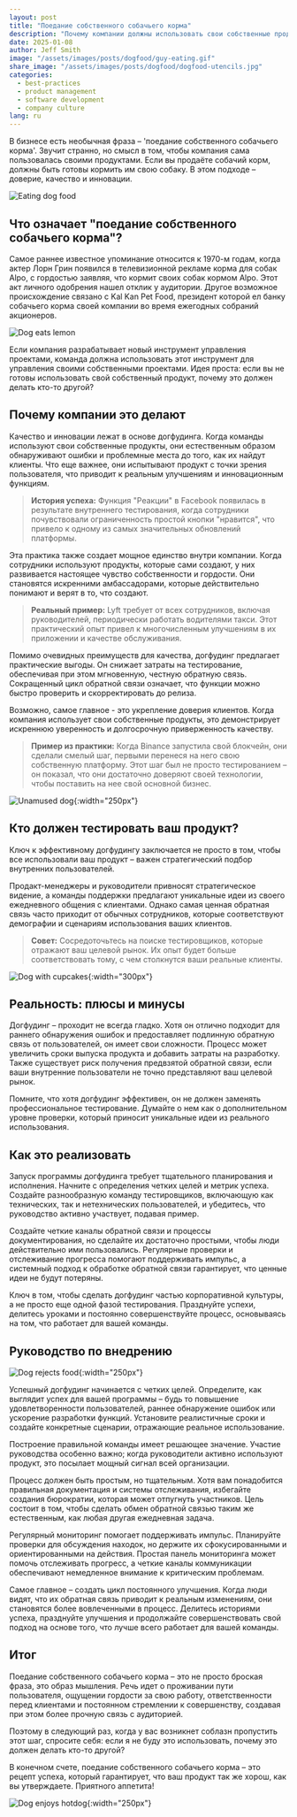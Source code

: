 ```yaml
---
layout: post
title: "Поедание собственного собачьего корма"
description: "Почему компании должны использовать свои собственные продукты, и как эта практика обеспечивает качество и способствует инновациям."
date: 2025-01-08
author: Jeff Smith
image: "/assets/images/posts/dogfood/guy-eating.gif"
share_image: "/assets/images/posts/dogfood/dogfood-utencils.jpg"
categories: 
  - best-practices
  - product management
  - software development
  - company culture
lang: ru
---
```


В бизнесе есть необычная фраза – 'поедание собственного собачьего корма'. Звучит странно, но смысл в том, чтобы компания сама пользовалась своими продуктами. Если вы продаёте собачий корм, должны быть готовы кормить им свою собаку. В этом подходе – доверие, качество и инновации.

![Eating dog food](/assets/images/posts/dogfood/guy-eating.gif)

## Что означает "поедание собственного собачьего корма"?

Самое раннее известное упоминание относится к 1970-м годам, когда актер Лорн Грин появился в телевизионной рекламе корма для собак Alpo, с гордостью заявляя, что кормит своих собак кормом Alpo. Этот акт личного одобрения нашел отклик у аудитории. Другое возможное происхождение связано с Kal Kan Pet Food, президент которой ел банку собачьего корма своей компании во время ежегодных собраний акционеров.

![Dog eats lemon](/assets/images/posts/dogfood/wiener-dog-eating-lemon.gif)

Если компания разрабатывает новый инструмент управления проектами, команда должна использовать этот инструмент для управления своими собственными проектами. Идея проста: если вы не готовы использовать свой собственный продукт, почему это должен делать кто-то другой?



## Почему компании это делают

Качество и инновации лежат в основе догфудинга. Когда команды используют свои собственные продукты, они естественным образом обнаруживают ошибки и проблемные места до того, как их найдут клиенты. Что еще важнее, они испытывают продукт с точки зрения пользователя, что приводит к реальным улучшениям и инновационным функциям.

> **История успеха:** Функция "Реакции" в Facebook появилась в результате внутреннего тестирования, когда сотрудники почувствовали ограниченность простой кнопки "нравится", что привело к одному из самых значительных обновлений платформы.

Эта практика также создает мощное единство внутри компании. Когда сотрудники используют продукты, которые сами создают, у них развивается настоящее чувство собственности и гордости. Они становятся искренними амбассадорами, которые действительно понимают и верят в то, что создают.

> **Реальный пример:** Lyft требует от всех сотрудников, включая руководителей, периодически работать водителями такси. Этот практический опыт привел к многочисленным улучшениям в их приложении и качестве обслуживания.

Помимо очевидных преимуществ для качества, догфудинг предлагает практические выгоды. Он снижает затраты на тестирование, обеспечивая при этом мгновенную, честную обратную связь. Сокращенный цикл обратной связи означает, что функции можно быстро проверить и скорректировать до релиза.

Возможно, самое главное - это укрепление доверия клиентов. Когда компания использует свои собственные продукты, это демонстрирует искреннюю уверенность и долгосрочную приверженность качеству.

> **Пример из практики:** Когда Binance запустила свой блокчейн, они сделали смелый шаг, первыми перенеся на него свою собственную платформу. Этот шаг был не просто тестированием – он показал, что они достаточно доверяют своей технологии, чтобы поставить на нее свой основной бизнес.

![Unamused dog](/assets/images/posts/dogfood/unamused-viralhog.gif){:width="250px"}

## Кто должен тестировать ваш продукт?

Ключ к эффективному догфудингу заключается не просто в том, чтобы все использовали ваш продукт – важен стратегический подбор внутренних пользователей. 

Продакт-менеджеры и руководители привносят стратегическое видение, а команды поддержки предлагают уникальные идеи из своего ежедневного общения с клиентами. Однако самая ценная обратная связь часто приходит от обычных сотрудников, которые соответствуют демографии и сценариям использования ваших клиентов.

> **Совет:** Сосредоточьтесь на поиске тестировщиков, которые отражают ваш целевой рынок. Их опыт будет больше соответствовать тому, с чем столкнутся ваши реальные клиенты.

![Dog with cupcakes](/assets/images/posts/dogfood/cupcake-cute.gif){:width="300px"}

## Реальность: плюсы и минусы

Догфудинг – проходит не всегда гладко. Хотя он отлично подходит для раннего обнаружения ошибок и предоставляет подлинную обратную связь от пользователей, он имеет свои сложности. Процесс может увеличить сроки выпуска продукта и добавить затраты на разработку. Также существует риск получения предвзятой обратной связи, если ваши внутренние пользователи не точно представляют ваш целевой рынок.

Помните, что хотя догфудинг эффективен, он не должен заменять профессиональное тестирование. Думайте о нем как о дополнительном уровне проверки, который приносит уникальные идеи из реального использования.

## Как это реализовать

Запуск программы догфудинга требует тщательного планирования и исполнения. Начните с определения четких целей и метрик успеха. Создайте разнообразную команду тестировщиков, включающую как технических, так и нетехнических пользователей, и убедитесь, что руководство активно участвует, подавая пример.

Создайте четкие каналы обратной связи и процессы документирования, но сделайте их достаточно простыми, чтобы люди действительно ими пользовались. Регулярные проверки и отслеживание прогресса помогают поддерживать импульс, а системный подход к обработке обратной связи гарантирует, что ценные идеи не будут потеряны.

Ключ в том, чтобы сделать догфудинг частью корпоративной культуры, а не просто еще одной фазой тестирования. Празднуйте успехи, делитесь уроками и постоянно совершенствуйте процесс, основываясь на том, что работает для вашей команды.

## Руководство по внедрению

![Dog rejects food](/assets/images/posts/dogfood/dog-reject.gif){:width="250px"}

Успешный догфудинг начинается с четких целей. Определите, как выглядит успех для вашей программы – будь то повышение удовлетворенности пользователей, раннее обнаружение ошибок или ускорение разработки функций. Установите реалистичные сроки и создайте конкретные сценарии, отражающие реальное использование.

Построение правильной команды имеет решающее значение. Участие руководства особенно важно; когда руководители активно используют продукт, это посылает мощный сигнал всей организации.

Процесс должен быть простым, но тщательным. Хотя вам понадобится правильная документация и системы отслеживания, избегайте создания бюрократии, которая может отпугнуть участников. Цель состоит в том, чтобы сделать обмен обратной связью таким же естественным, как любая другая ежедневная задача.

Регулярный мониторинг помогает поддерживать импульс. Планируйте проверки для обсуждения находок, но держите их сфокусированными и ориентированными на действия. Простая панель мониторинга может помочь отслеживать прогресс, а четкие каналы коммуникации обеспечивают немедленное внимание к критическим проблемам.

Самое главное – создать цикл постоянного улучшения. Когда люди видят, что их обратная связь приводит к реальным изменениям, они становятся более вовлеченными в процесс. Делитесь историями успеха, празднуйте улучшения и продолжайте совершенствовать свой подход на основе того, что лучше всего работает для вашей команды.

## Итог

Поедание собственного собачьего корма – это не просто броская фраза, это образ мышления. Речь идет о проживании пути пользователя, ощущении гордости за свою работу, ответственности перед клиентами и постоянном стремлении к совершенству, создавая при этом более прочную связь с аудиторией.

Поэтому в следующий раз, когда у вас возникнет соблазн пропустить этот шаг, спросите себя: если я не буду это использовать, почему это должен делать кто-то другой?

В конечном счете, поедание собственного собачьего корма – это рецепт успеха, который гарантирует, что ваш продукт так же хорош, как вы утверждаете. Приятного аппетита!

![Dog enjoys hotdog](/assets/images/posts/dogfood/cheeky-hotdog-theif.gif){:width="250px"}